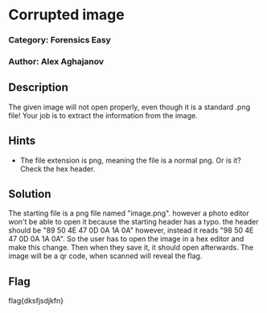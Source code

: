 # Corrupted image
### Category: Forensics Easy
### Author: Alex Aghajanov

## Description
The given image will not open properly, even though it is a standard .png file! Your job is to extract the information from the image.
## Hints
- The file extension is png, meaning the file is a normal png. Or is it? Check the hex header.

## Solution
 The starting file is a png file named "image.png". however a photo editor won't be able to open it because the starting header has a typo. the header should be "89 50 4E 47 0D 0A 1A 0A" however, instead it reads "98 50 4E 47 0D 0A 1A 0A". So the user has to open the image in a hex editor and make this change. Then when they save it, it should open afterwards. The image will be a qr code, when scanned will reveal the flag.

## Flag
flag{dksfjsdjkfn}
